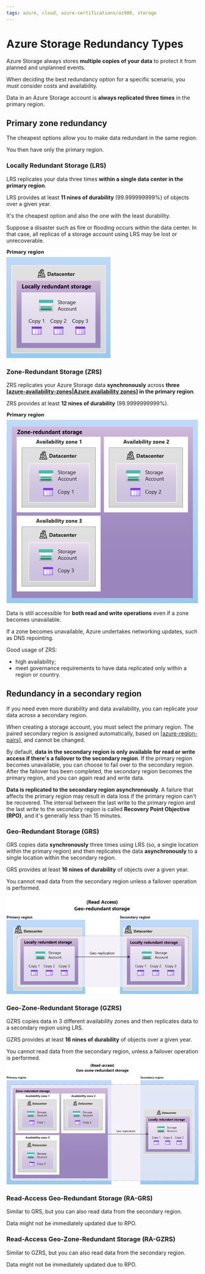 ```yaml
---
tags: azure, cloud, azure-certifications/az900, storage
---
```


# Azure Storage Redundancy Types

Azure Storage always stores **multiple copies of your data** to protect it from planned and unplanned events.

When deciding the best redundancy option for a specific scenario, you must consider costs and availability.

Data in an Azure Storage account is **always replicated three times** in the primary region.

## Primary zone redundancy

The cheapest options allow you to make data redundant in the same region.

You then have only the primary region.

### Locally Redundant Storage (LRS)

LRS replicates your data three times **within a single data center in the primary region**.

LRS provides at least **11 nines of durability** (99.999999999%) of objects over a given year.

It's the cheapest option and also the one with the least durability.

Suppose a disaster such as fire or flooding occurs within the data center. In that case, all replicas of a storage account using LRS may be lost or unrecoverable.

![Locally Redundant Storage (LRS)](lrs.png)

### Zone-Redundant Storage (ZRS)

ZRS replicates your Azure Storage data **synchronously** across **three [[azure-availability-zones|Azure availability zones]] in the primary region**.

ZRS provides at least **12 nines of durability** (99.9999999999%).

![Zone-Redundant Storage (ZRS)](zrs.png)

Data is still accessible for **both read and write operations** even if a zone becomes unavailable.

If a zone becomes unavailable, Azure undertakes networking updates, such as DNS repointing.

Good usage of ZRS:

- high availability;
- meet governance requirements to have data replicated only within a region or country.

## Redundancy in a secondary region

If you need even more durability and data availability, you can replicate your data across a secondary region.

When creating a storage account, you must select the primary region. The paired secondary region is assigned automatically, based on [[azure-region-pairs]], and cannot be changed.

By default, **data in the secondary region is only available for read or write access if there's a failover to the secondary region**. If the primary region becomes unavailable, you can choose to fail over to the secondary region. After the failover has been completed, the secondary region becomes the primary region, and you can again read and write data.

**Data is replicated to the secondary region asynchronously**. A failure that affects the primary region may result in data loss if the primary region can't be recovered. The interval between the last write to the primary region and the last write to the secondary region is called **Recovery Point Objective (RPO)**, and it's generally less than 15 minutes.

### Geo-Redundant Storage (GRS)

GRS copies data **synchronously** three times using LRS (so, a single location within the primary region) and then replicates the data **asynchronously** to a single location within the secondary region.

GRS provides at least **16 nines of durability** of objects over a given year.

You cannot read data from the secondary region unless a failover operation is performed.

![Geo-Redundant Storage (GRS)](grs.png)

### Geo-Zone-Redundant Storage (GZRS)

GZRS copies data in 3 different availability zones and then replicates data to a secondary region using LRS.

GZRS provides at least **16 nines of durability** of objects over a given year.

You cannot read data from the secondary region, unless a failover operation is performed.
![Geo-Zone-Redundant Storage (GZRS)](gzrs.png)

### Read-Access Geo-Redundant Storage (RA-GRS)

Similar to GRS, but you can also read data from the secondary region.

Data might not be immediately updated due to RPO.

### Read-Access Geo-Zone-Redundant Storage (RA-GZRS)

Similar to GZRS, but you can also read data from the secondary region.

Data might not be immediately updated due to RPO.

[//begin]: # "Autogenerated link references for markdown compatibility"
[azure-availability-zones|Azure availability zones]: azure-availability-zones.md "Azure Availability Zones"
[azure-region-pairs]: azure-region-pairs.md "Azure Region Pairs"
[//end]: # "Autogenerated link references"
